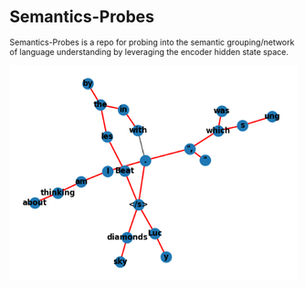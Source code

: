 # Semantics-Probes
Semantics-Probes is a repo for probing into the semantic grouping/network of language understanding by leveraging the encoder hidden state space.

![Alt Text](./model/mst_tree.png)
